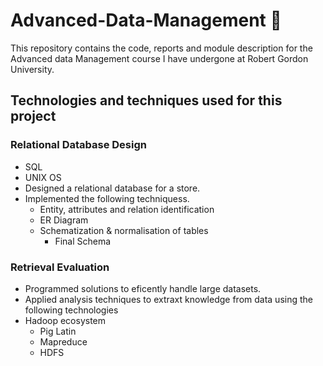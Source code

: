 # Advanced-Data-Management :elephant:
This repository contains the code, reports and module description for the Advanced data Management course I have undergone at Robert Gordon University.

## Technologies and techniques used for this project

### Relational Database Design
   
* SQL
* UNIX OS
* Designed a relational database for a store.
* Implemented the following techniquess.
	* Entity, attributes and relation identification
	* ER Diagram
	* Schematization & normalisation of tables
       	* Final Schema

   
### Retrieval Evaluation
* Programmed solutions to eficently handle large datasets.
* Applied analysis techniques to extraxt knowledge from data using the following technologies
* Hadoop ecosystem
  * Pig Latin
  * Mapreduce
  * HDFS
